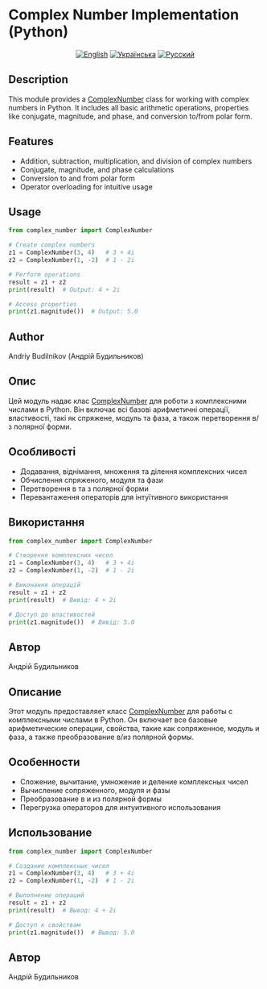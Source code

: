 # Complex Number Implementation (Python)

<div align="center">
  
[![English](https://img.shields.io/badge/English-blue)](#english)
[![Українська](https://img.shields.io/badge/Українська-blue)](#українська)
[![Русский](https://img.shields.io/badge/Русский-blue)](#русский)

</div>

<!-- English -->
<div id="english">

## Description

This module provides a [ComplexNumber](file:///c%3A/Users/%D0%91%D0%BE%D0%B3%D0%B4%D0%B0%D0%BD/Desktop/Sbornik-Algebra-Sparky/Python/Other/complex_number.py#L7-L186) class for working with complex numbers in Python. It includes all basic arithmetic operations, properties like conjugate, magnitude, and phase, and conversion to/from polar form.

## Features

- Addition, subtraction, multiplication, and division of complex numbers
- Conjugate, magnitude, and phase calculations
- Conversion to and from polar form
- Operator overloading for intuitive usage

## Usage

```python
from complex_number import ComplexNumber

# Create complex numbers
z1 = ComplexNumber(3, 4)   # 3 + 4i
z2 = ComplexNumber(1, -2)  # 1 - 2i

# Perform operations
result = z1 + z2
print(result)  # Output: 4 + 2i

# Access properties
print(z1.magnitude())  # Output: 5.0
```

## Author

Andriy Budilnikov (Андрій Будильников)

</div>

<!-- Українська -->
<div id="українська">

## Опис

Цей модуль надає клас [ComplexNumber](file:///c%3A/Users/%D0%91%D0%BE%D0%B3%D0%B4%D0%B0%D0%BD/Desktop/Sbornik-Algebra-Sparky/Python/Other/complex_number.py#L7-L186) для роботи з комплексними числами в Python. Він включає всі базові арифметичні операції, властивості, такі як спряжене, модуль та фаза, а також перетворення в/з полярної форми.

## Особливості

- Додавання, віднімання, множення та ділення комплексних чисел
- Обчислення спряженого, модуля та фази
- Перетворення в та з полярної форми
- Перевантаження операторів для інтуїтивного використання

## Використання

```python
from complex_number import ComplexNumber

# Створення комплексних чисел
z1 = ComplexNumber(3, 4)   # 3 + 4i
z2 = ComplexNumber(1, -2)  # 1 - 2i

# Виконання операцій
result = z1 + z2
print(result)  # Вивід: 4 + 2i

# Доступ до властивостей
print(z1.magnitude())  # Вивід: 5.0
```

## Автор

Андрій Будильников

</div>

<!-- Русский -->
<div id="русский">

## Описание

Этот модуль предоставляет класс [ComplexNumber](file:///c%3A/Users/%D0%91%D0%BE%D0%B3%D0%B4%D0%B0%D0%BD/Desktop/Sbornik-Algebra-Sparky/Python/Other/complex_number.py#L7-L186) для работы с комплексными числами в Python. Он включает все базовые арифметические операции, свойства, такие как сопряженное, модуль и фаза, а также преобразование в/из полярной формы.

## Особенности

- Сложение, вычитание, умножение и деление комплексных чисел
- Вычисление сопряженного, модуля и фазы
- Преобразование в и из полярной формы
- Перегрузка операторов для интуитивного использования

## Использование

```python
from complex_number import ComplexNumber

# Создание комплексных чисел
z1 = ComplexNumber(3, 4)   # 3 + 4i
z2 = ComplexNumber(1, -2)  # 1 - 2i

# Выполнение операций
result = z1 + z2
print(result)  # Вывод: 4 + 2i

# Доступ к свойствам
print(z1.magnitude())  # Вывод: 5.0
```

## Автор

Андрій Будильников

</div>